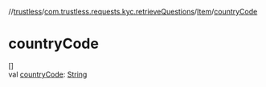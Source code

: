 //[trustless](../../../index.md)/[com.trustless.requests.kyc.retrieveQuestions](../index.md)/[Item](index.md)/[countryCode](country-code.md)

# countryCode

[]\
val [countryCode](country-code.md): [String](https://kotlinlang.org/api/latest/jvm/stdlib/kotlin/-string/index.html)
